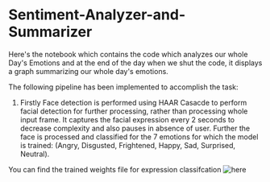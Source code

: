# Sentiment-Analyzer-and-Summarizer
Here's the notebook which contains the code which analyzes our whole Day's Emotions and at the end of the day when we shut the code, it displays a graph summarizing our whole day's emotions.

The following pipeline  has been implemented to accomplish the task:
1. Firstly Face detection is performed using HAAR Casacde to perform facial detection for further processing, rather than processing whole input frame. It captures the facial expression every 2 seconds to decrease complexity and also pauses in absence of user.
Further the face is processed and classified for the 7 emotions for which the model is trained: (Angry, Disgusted, Frightened, Happy, Sad, Surprised, Neutral).

You can find the trained weights file for expression classifcation ![here](https://drive.google.com/file/d/18mYvdB2N6Ym9PIrWRGdQxmO1gREzCDVo/view?usp=sharing)
